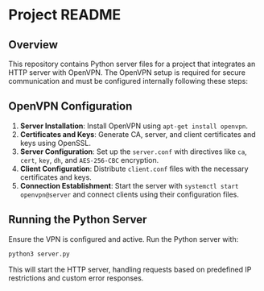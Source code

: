 # Project README

## Overview

This repository contains Python server files for a project that integrates an HTTP server with OpenVPN. The OpenVPN setup is required for secure communication and must be configured internally following these steps:

## OpenVPN Configuration

1. **Server Installation**: Install OpenVPN using `apt-get install openvpn`.
2. **Certificates and Keys**: Generate CA, server, and client certificates and keys using OpenSSL.
3. **Server Configuration**: Set up the `server.conf` with directives like `ca`, `cert`, `key`, `dh`, and `AES-256-CBC` encryption.
4. **Client Configuration**: Distribute `client.conf` files with the necessary certificates and keys.
5. **Connection Establishment**: Start the server with `systemctl start openvpn@server` and connect clients using their configuration files.

## Running the Python Server

Ensure the VPN is configured and active. Run the Python server with:

```bash
python3 server.py
```

This will start the HTTP server, handling requests based on predefined IP restrictions and custom error responses.

